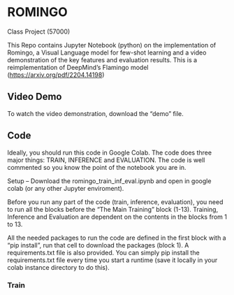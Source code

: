 # ROMINGO
Class Project (57000)

This Repo contains Jupyter Notebook (python) on the implementation of Romingo, a Visual Language model for few-shot learning and a video demonstration of the key features and evaluation results. This is a reimplementation of DeepMind’s Flamingo model (https://arxiv.org/pdf/2204.14198)

## Video Demo
To watch the video demonstration, download the “demo” file.

## Code
Ideally, you should run this code in Google Colab. 
The code does three major things: TRAIN, INFERENCE and EVALUATION. The code is well commented so you know the point of the notebook you are in. 

Setup – Download the romingo_train_inf_eval.ipynb and open in google colab (or any other Jupyter enviroment).

Before you run any part of the code (train, inference, evaluation), you need to run all the blocks before the “The Main Training” block (1-13). Training, Inference and Evaluation are dependent on the contents in the blocks from 1 to 13.

All the needed packages to run the code are defined in the first block with a “pip install”, run that cell to download the packages (block 1). A requirements.txt file is also provided. You can simply pip install the requirements.txt file every time you start a runtime (save it locally in your colab instance directory to do this).

### Train
